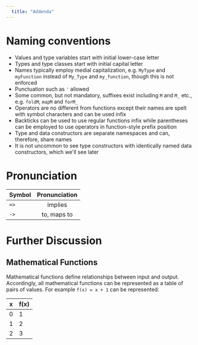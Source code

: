 ```yaml
---
  title: "Addenda"
---
```


# Naming conventions

* Values and type variables start with initial lower-case letter
* Types and type classes start with initial capital letter
* Names typically employ medial capitalization, e.g. `MyType` and `myFunction` instead of `My_Type` and `my_function`, though this is not enforced
* Punctuation such as `'` allowed
* Some common, but not mandatory, suffixes exist including `M` and `M_` etc., e.g. `foldM`, `mapM` and `forM_`
* Operators are no different from functions except their names are spelt with symbol characters and can be used infix
* Backticks can be used to use regular functions infix while parentheses can be employed to use operators in function-style prefix position
* Type and data constructors are separate namespaces and can, therefore, share names
* It is not uncommon to see type constructors with identically named data constructors, which we'll see later

# Pronunciation

| Symbol | Pronunciation |
|--------|:-------------:|
| `=>`   | implies       |
| `->`   | to, maps to   |


# Further Discussion

## Mathematical Functions

Mathematical functions define relationships between input and output.  Accordingly, all mathematical functions can be represented as a table of pairs of values.  For example `f(x) = x + 1` can be represented:

|x|f(x)|
|---|---|
|0|1|
|1|2|
|2|3|



